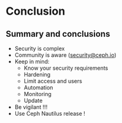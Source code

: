 <!-- .slide: data-state="section-break" id="section-break-8" data-timing="10s" -->
# Conclusion


<!-- .slide: data-state="normal" id="conclusion-0" data-timing="20s" data-menu-title="Conclusion" -->
## Summary and conclusions

* Security is complex <!-- .element class="fragment" -->
* Community is aware (security@ceph.io) <!-- .element class="fragment" -->
* Keep in mind: <!-- .element class="fragment" -->
  * Know your security requirements <!-- .element class="fragment" -->
  * Hardening <!-- .element class="fragment" -->
  * Limit access and users <!-- .element class="fragment" -->
  * Automation <!-- .element class="fragment" -->
  * Monitoring <!-- .element class="fragment" -->
  * Update <!-- .element class="fragment" -->
* Be vigilant !!! <!-- .element class="fragment" -->
* Use Ceph Nautilus release !<!-- .element class="fragment" -->
